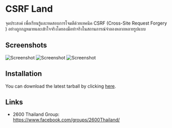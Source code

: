 CSRF Land
==

จุดประสงค์ เพื่อเรียนรู้และทดสอบการโจมตีด้วยเทคนิค CSRF (Cross-Site Request Forgery )
อย่างถูกกฏหมายและเข้าใจจริงโดยลงมือทำจริงในสถานการณ์จำลองหลากหลายรูปแบบ

Screenshots
----

![Screenshot]()
![Screenshot]()
![Screenshot]()

Installation
----

You can download the latest tarball by clicking [here]().

Links
----

* 2600 Thailand Group: https://www.facebook.com/groups/2600Thailand/